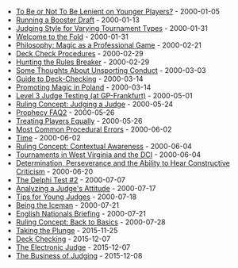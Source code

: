* [To Be or Not To Be Lenient on Younger Players?](/archive/en/articles/archive/2000/01/be-or-not-be-lenient-younger-players-2000-01-05.md) - 2000-01-05
* [Running a Booster Draft](/archive/en/articles/archive/2000/01/running-booster-draft-2000-01-13.md) - 2000-01-13
* [Judging Style for Varying Tournament Types](/archive/en/articles/archive/2000/01/judging-style-varying-tournament-types-2000-01-31.md) - 2000-01-31
* [Welcome to the Fold](/archive/en/articles/archive/2000/01/welcome-fold-2000-01-31.md) - 2000-01-31
* [Philosophy: Magic as a Professional Game](/archive/en/articles/archive/2000/02/philosophy-magic-professional-game-2000-02-21.md) - 2000-02-21
* [Deck Check Procedures](/archive/en/articles/archive/2000/02/deck-check-procedures-2000-02-29.md) - 2000-02-29
* [Hunting the Rules Breaker](/archive/en/articles/archive/2000/02/hunting-rules-breaker-2000-02-29.md) - 2000-02-29
* [Some Thoughts About Unsporting Conduct](/archive/en/articles/archive/2000/03/some-thoughts-about-unsporting-conduct-2000-03-03.md) - 2000-03-03
* [Guide to Deck-Checking](/archive/en/articles/archive/2000/03/guide-deck-checking-2000-03-14.md) - 2000-03-14
* [Promoting Magic in Poland](/archive/en/articles/archive/2000/03/promoting-magic-poland-2000-03-14.md) - 2000-03-14
* [Level 3 Judge Testing (at GP-Frankfurt)](/archive/en/articles/archive/2000/05/level-3-judge-testing-gp-frankfurt-2000-05-01.md) - 2000-05-01
* [Ruling Concept: Judging a Judge](/archive/en/articles/archive/2000/05/ruling-concept-judging-judge-2000-05-24.md) - 2000-05-24
* [Prophecy FAQ2](/archive/en/articles/archive/2000/05/prophecy-faq2-2000-05-26.md) - 2000-05-26
* [Treating Players Equally](/archive/en/articles/archive/2000/05/treating-players-equally-2000-05-26.md) - 2000-05-26
* [Most Common Procedural Errors](/archive/en/articles/archive/2000/06/most-common-procedural-errors-2000-06-02.md) - 2000-06-02
* [Time](/archive/en/articles/archive/2000/06/time-2000-06-02.md) - 2000-06-02
* [Ruling Concept: Contextual Awareness](/archive/en/articles/archive/2000/04/ruling-concept-contextual-awareness-2000-04-06.md) - 2000-06-04
* [Tournaments in West Virginia and the DCI](/archive/en/articles/archive/2000/04/tournaments-west-virginia-and-dci-2000-04-06.md) - 2000-06-04
* [Determination, Perseverance and the Ability to Hear Constructive Criticism](/archive/en/articles/archive/2000/06/determination-perseverance-and-ability-hear-constructive-criticism-2000-06-20.md) - 2000-06-20
* [The Delphi Test #2](/archive/en/articles/archive/2000/07/delphi-test-2-2000-07-07.md) - 2000-07-07
* [Analyzing a Judge's Attitude](/archive/en/articles/archive/2000/07/analyzing-judges-attitude-2000-07-17.md) - 2000-07-17
* [Tips for Young Judges](/archive/en/articles/archive/2000/07/tips-young-judges-2000-07-18.md) - 2000-07-18
* [Being the Iceman](/archive/en/articles/archive/2000/07/being-iceman-2000-07-21.md) - 2000-07-21
* [English Nationals Briefing](/archive/en/articles/archive/2000/07/english-nationals-briefing-2000-07-21.md) - 2000-07-21
* [Ruling Concept: Back to Basics](/archive/en/articles/archive/2000/07/ruling-concept-back-basics-2000-07-28.md) - 2000-07-28
* [Taking the Plunge](/archive/en/articles/archive/2000/03/taking-plunge-2000-03-14.md) - 2015-11-25
* [Deck Checking](/archive/en/articles/archive/2000/01/deck-checking-2000-01-01.md) - 2015-12-07
* [The Electronic Judge](/archive/en/articles/archive/2000/01/electronic-judge-2000-01-01.md) - 2015-12-07
* [The Business of Judging](/archive/en/articles/archive/2000/01/business-judging-2000-01-01.md) - 2015-12-08
